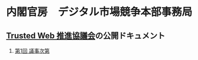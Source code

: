 # 内閣官房　デジタル市場競争本部事務局

## [Trusted Web 推進協議会](https://www.kantei.go.jp/jp/singi/digitalmarket/trusted_web/index.html)の公開ドキュメント

1. [第1回 議事次第](20201015_%E7%AC%AC1%E5%9B%9E_TrustedWeb%E6%8E%A8%E9%80%B2%E5%8D%94%E8%AD%B0%E4%BC%9A/01_%E5%BD%93%E6%97%A5%E8%B3%87%E6%96%99/01_%E8%AD%B0%E4%BA%8B%E6%AC%A1%E7%AC%AC.md)
